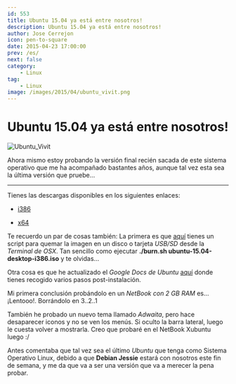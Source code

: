 ```yaml
---
id: 553
title: Ubuntu 15.04 ya está entre nosotros!
description: Ubuntu 15.04 ya está entre nosotros!
author: Jose Cerrejon
icon: pen-to-square
date: 2015-04-23 17:00:00
prev: /es/
next: false
category:
    - Linux
tag:
    - Linux
image: /images/2015/04/ubuntu_vivit.png
---
```


# Ubuntu 15.04 ya está entre nosotros!

![Ubuntu_Vivit](/images/2015/04/ubuntu_vivit.png)

Ahora mismo estoy probando la versión final recién sacada de este sistema operativo que me ha acompañado bastantes años, aunque tal vez esta sea la última versión que pruebe...

---

Tienes las descargas disponibles en los siguientes enlaces:

-   [i386](https://releases.ubuntu.com/vivid/ubuntu-15.04-desktop-i386.iso)

-   [x64](https://releases.ubuntu.com/vivid/ubuntu-15.04-desktop-amd64.iso)

Te recuerdo un par de cosas también: La primera es que [aquí](https://github.com/jmcerrejon/scripts/blob/master/burn.sh) tienes un script para quemar la imagen en un disco o tarjeta _USB/SD_ desde la _Terminal de OSX_. Tan sencillo como ejecutar **./burn.sh ubuntu-15.04-desktop-i386.iso** y te olvidas...

Otra cosa es que he actualizado el _Google Docs de Ubuntu_ [aquí](https://goo.gl/63X0p) donde tienes recogido varios pasos post-instalación.

Mi primera conclusión probándolo en un _NetBook con 2 GB RAM_ es... ¡Lentooo!. Borrándolo en 3..2..1

También he probado un nuevo tema llamado _Adwaita_, pero hace desaparecer iconos y no se ven los menús. Si oculto la barra lateral, luego le cuesta volver a mostrarla. Creo que probaré en el NetBook Xubuntu luego :/

Antes comentaba que tal vez sea el último _Ubuntu_ que tenga como Sistema Operativo Linux, debido a que **Debian Jessie** estará con nosotros este fin de semana, y me da que va a ser una versión que va a merecer la pena probar.
